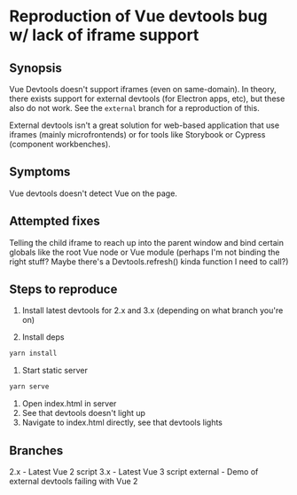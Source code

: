 # Reproduction of Vue devtools bug w/ lack of iframe support

## Synopsis

Vue Devtools doesn't support iframes (even on same-domain). In theory, there exists support for external devtools (for Electron apps, etc), but these also do not work. See the `external` branch for a reproduction of this.

External devtools isn't a great solution for web-based application that use iframes (mainly microfrontends) or for tools like Storybook or Cypress (component workbenches).

## Symptoms

Vue devtools doesn't detect Vue on the page.

## Attempted fixes

Telling the child iframe to reach up into the parent window and bind certain globals like the root Vue node or Vue module (perhaps I'm not binding the right stuff? Maybe there's a Devtools.refresh() kinda function I need to call?)

## Steps to reproduce

1. Install latest devtools for 2.x and 3.x (depending on what branch you're on)

1. Install deps

```bash
yarn install
```

1. Start static server

```bash
yarn serve
```

1. Open index.html in server
1. See that devtools doesn't light up
1. Navigate to index.html directly, see that devtools lights

## Branches

2.x - Latest Vue 2 script
3.x - Latest Vue 3 script
external - Demo of external devtools failing with Vue 2
